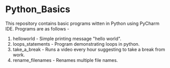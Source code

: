 # Python_Basics

This repository contains basic programs witten in Python using PyCharm IDE.
Programs are as follows - 
  1. helloworld - Simple printing message "hello world".
  2. loops_statements - Program demonstrating loops in python.
  3. take_a_break - Runs a video every hour suggesting to take a break from work.
  4. rename_filenames - Renames multiple file names.
